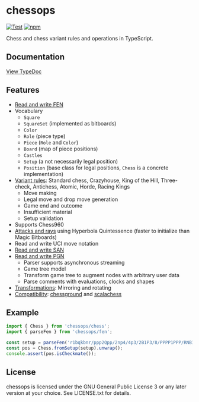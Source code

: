 # chessops

[![Test](https://github.com/niklasf/chessops/workflows/Test/badge.svg)](https://github.com/niklasf/chessops/actions)
[![npm](https://img.shields.io/npm/v/chessops)](https://www.npmjs.com/package/chessops)

Chess and chess variant rules and operations in TypeScript.

## Documentation

[View TypeDoc](https://niklasf.github.io/chessops/)

## Features

- [Read and write FEN](https://niklasf.github.io/chessops/modules/fen.html)
- Vocabulary
  - `Square`
  - `SquareSet` (implemented as bitboards)
  - `Color`
  - `Role` (piece type)
  - `Piece` (`Role` and `Color`)
  - `Board` (map of piece positions)
  - `Castles`
  - `Setup` (a not necessarily legal position)
  - `Position` (base class for legal positions, `Chess` is a concrete implementation)
- [Variant rules](https://niklasf.github.io/chessops/modules/variant.html):
  Standard chess, Crazyhouse, King of the Hill, Three-check,
  Antichess, Atomic, Horde, Racing Kings
  - Move making
  - Legal move and drop move generation
  - Game end and outcome
  - Insufficient material
  - Setup validation
- Supports Chess960
- [Attacks and rays](https://niklasf.github.io/chessops/modules/attacks.html)
  using Hyperbola Quintessence (faster to initialize than Magic Bitboards)
- Read and write UCI move notation
- [Read and write SAN](https://niklasf.github.io/chessops/modules/san.html)
- [Read and write PGN](https://niklasf.github.io/chessops/modules/pgn.html)
  - Parser supports asynchronous streaming
  - Game tree model
  - Transform game tree to augment nodes with arbitrary user data
  - Parse comments with evaluations, clocks and shapes
- [Transformations](https://niklasf.github.io/chessops/modules/transform.html): Mirroring and rotating
- [Compatibility](https://niklasf.github.io/chessops/modules/compat.html):
  [chessground](https://github.com/ornicar/chessground) and
  [scalachess](https://github.com/ornicar/scalachess)

## Example

```javascript
import { Chess } from 'chessops/chess';
import { parseFen } from 'chessops/fen';

const setup = parseFen('r1bqkbnr/ppp2Qpp/2np4/4p3/2B1P3/8/PPPP1PPP/RNB1K1NR b KQkq - 0 4').unwrap();
const pos = Chess.fromSetup(setup).unwrap();
console.assert(pos.isCheckmate());
```

## License

chessops is licensed under the GNU General Public License 3 or any later
version at your choice. See LICENSE.txt for details.
